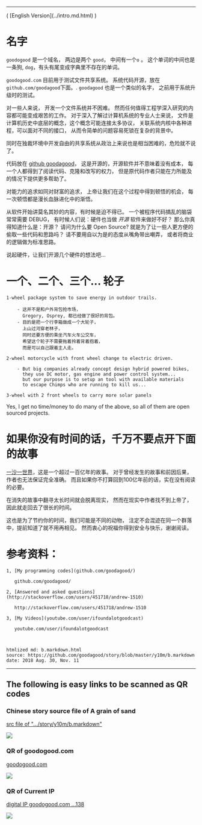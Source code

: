 
<hr />
( [English Version](../intro.md.html) )

# 名字  

`goodogood` 是一个域名， 两边是两个 `good`， 中间有一个`o`  。 
这个单词的中间也是一条狗, `dog`，有头有尾变成字典里不存在的单词。

`goodogood.com` 目前用于测试文件共享系统。 
系统代码开源，放在 `github.com/goodagood`下面。.
`goodagood` 也是一个类似的名字， 之前用于系统升级时的测试。

对一些人来说， 开发一个文件系统并不困难。
然而任何值得工程学深入研究的内容都可能变成艰苦的工作。
对于深入了解过计算机系统的专业人士来说，
文件是计算机历史中底层的概念，这个概念可能连接太多协议，
关联系统内核中各种进程，可以面对不同的接口，
从而令简单的问题容易死锁在复杂的背景中。

同时在独裁环境中开发自由的共享系统从政治上来说也是相当困难的，危险就不说了。

代码放在 [github goodagood](https://github.com/goodagood/gg2)，
这是开源的，开源软件并不意味着没有成本，
每一个人都得到了阅读代码、克隆和改写的权力，
但是原代码作者只能在力所能及的情况下提供更多帮助了。

对能力的追求如同对财富的追求，
上帝让我们在这个过程中得到顿悟的机会，
每一次顿悟都是漫长血脉进化中的渐悟。


从软件开始讲莫名其妙的内容，有时候是迫不得已。
一个被程序代码搞乱的脑袋常常需要 DEBUG， 
有时候人们说：硬件也当做 *开源* 软件来做好不好？
那么你真得知道什么是：开源？
请问为什么要 Open Source? 
就是为了让一些人更方便的偷取一些代码和思路吗？
请不要用自以为是的态度从嘴角带出嘲弄，
或者将商业的逻辑做为标准思路。

说起硬件，让我们开源几个硬件的想法吧...


# 一个、二个、三个... 轮子

    1-wheel package system to save energy in outdoor trails.

        - 这并不是和户外背包抢市场，
          Gregory, Osprey, 都已经做了很好的背包。
        - 目的是把一个行李箱做成一个大轮子，
          上山过河穿老林子，
          同时还要方便的乘坐汽车火车公交车，
          希望这个轮子不需要拖着拎着背着抱着，
          而是可以自己跟着主人走。

    2-wheel motorcycle with front wheel change to electric driven.

        - But big companies already concept design hybrid powered bikes,
          they use DC motor, gas engine and power control system... 
          but our purpose is to setup an tool with available materials
          to escape Chimps who are running to kill us...

    3-wheel with 2 front wheels to carry more solar panels


Yes, I get no time/money to do many of the above, so all of them are open
sourced projects.


# 如果你没有时间的话，千万不要点开下面的故事


[一沙一世界](../b.markdown.html)，这是一个超过一百亿年的故事。
对于曾经发生的故事和前因后果，作者也无法保证完全准确。
而且如果你不打算回到100亿年前的话，实在没有阅读的必要。

在消失的故事中翻寻太长时间就会脱离现实，
然而在现实中作者找不到上帝了，
因此就走回去了很长的时间。

这也是为了节约你的时间，我们可能是不同的动物，
注定不会混迹在同一个群落中，提前知道了就不用再相见。
然而衷心的祝福你得到安全与快乐，谢谢阅读。


# 参考资料：

    1, [My programming codes](github.com/goodagood/)

       github.com/goodagood/

    2, [Answered and asked questions](http://stackoverflow.com/users/451718/andrew-1510)

       http://stackoverflow.com/users/451718/andrew-1510

    3, [My Videos](youtube.com/user/ifoundalotgoodcast)

       youtube.com/user/ifoundalotgoodcast



    htmlized md: b.markdown.html
    source: https://github.com/goodagood/story/blob/master/y10m/b.markdown
    date: 2018 Aug. 30, Nov. 11



<hr />

## The following is easy links to be scanned as QR codes


### Chinese story source file of A grain of sand

[src file of ".../story/y10m/b.markdown"](https://github.com/goodagood/story/blob/master/y10m/b.markdown)

<div class="qrcode">
<img src="/pic/qr/qr.600.sand.story.github.jpeg" /> <br />
</div>

### QR of goodogood.com

[goodogood.com](goodogood.com)

<div class="qrcode">
<img src="/pic/qr/qr.goodogood.com.600.jpeg" /> <br />
</div>

### QR of Current IP

[digital IP goodogood.com  ...138 ](13.231.97.138)

<div class="qrcode">
<img src="/pic/qr/600px138ip.png" /> <br />
</div>









